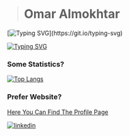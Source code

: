 
> #  Omar Almokhtar 



[![Typing SVG](https://readme-typing-svg.demolab.com/?lines=Hi+there+👋;Who+I+am+?)](https://git.io/typing-svg)

[![Typing SVG](https://readme-typing-svg.demolab.com/?lines=Developers!;Physicist+and+Data+Analyst)](https://git.io/typing-svg)



<!--
**Omars32/Omars32** is a ✨ _special_ ✨ repository because its `README.md` (this file) appears on your GitHub profile.

Here are some ideas to get you started:

- 🔭 I’m currently working on ...
- 🌱 I’m currently learning ...
- 👯 I’m looking to collaborate on ...
- 🤔 I’m looking for help with ...
- 💬 Ask me about ...
- 📫 How to reach me: ...
- 😄 Pronouns: ...
- ⚡ Fun fact: ...
--> 

### Some Statistics? 
[![Top Langs](https://github-readme-stats.vercel.app/api/top-langs/?username=Omars32&layout=compact&langs_count=7)](https://github.com/Omars32/Github_Readme)

<!-- Pin a Card of your main projects: 
[![Readme Card](https://github-readme-stats.vercel.app/api/pin/?username=Omars32&repo=Github_Readme)](https://github.com/Omars32/Github_Readme)
Wakatime
[![willianrod's wakatime stats](https://github-readme-stats.vercel.app/api/wakatime?username=Omars32)](https://github.com/Omars32/Github_Readme)
-->


### Prefer Website? 
[Here You Can Find The Profile Page](http://www.solo-team.online/omar-mawlod-resume.html)



[![linkedin](https://linkedin-github-readme.onrender.com/api/render/Omar%20Almukhtar/Business%20Analyst/BI%20Analyst/Bachelor/dark/https%3A%2F%2Fi.postimg.cc%2FqRN3RLBW%2Flinked-In-Pic.jpg)](https://www.linkedin.com/in/omars1)
